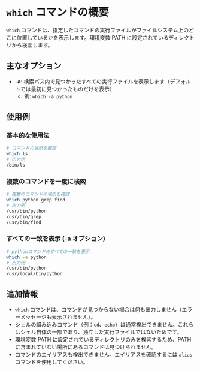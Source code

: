 # `which` コマンドの概要

`which` コマンドは、指定したコマンドの実行ファイルがファイルシステム上のどこに位置しているかを表示します。環境変数 PATH に設定されているディレクトリから検索します。

## 主なオプション

- **-a**: 検索パス内で見つかったすべての実行ファイルを表示します（デフォルトでは最初に見つかったものだけを表示）
  - 例: `which -a python`

## 使用例

### 基本的な使用法

```bash
# コマンドの場所を確認
which ls
# 出力例
/bin/ls
```

### 複数のコマンドを一度に検索

```bash
# 複数のコマンドの場所を確認
which python grep find
# 出力例
/usr/bin/python
/usr/bin/grep
/usr/bin/find
```

### すべての一致を表示 (-a オプション)

```bash
# pythonコマンドのすべての一致を表示
which -a python
# 出力例
/usr/bin/python
/usr/local/bin/python
```

## 追加情報

- `which` コマンドは、コマンドが見つからない場合は何も出力しません（エラーメッセージも表示されません）。
- シェルの組み込みコマンド（例：`cd`、`echo`）は通常検出できません。これらはシェル自体の一部であり、独立した実行ファイルではないためです。
- 環境変数 PATH に設定されているディレクトリのみを検索するため、PATH に含まれていない場所にあるコマンドは見つけられません。
- コマンドのエイリアスも検出できません。エイリアスを確認するには `alias` コマンドを使用してください。